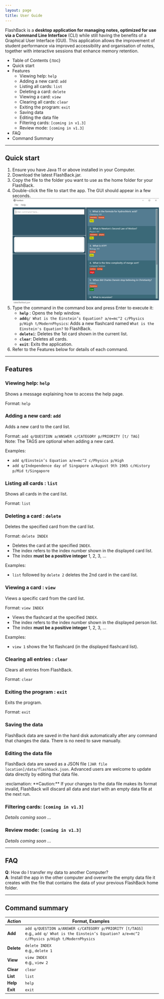 ```yaml
---
layout: page
title: User Guide
---
```



FlashBack is a **desktop application for managing notes, optimized for use via a Command Line Interface** (CLI) while still having the benefits of a Graphical User Interface (GUI). This application allows the improvement of student performance via improved accessibility and organisation of notes, together with interactive sessions that enhance memory retention.
* Table of Contents
{:toc}
* Quick start
*  Features
    * Viewing help: `help`
    * Adding a new card: `add`
    * Listing all cards: `list`
    * Deleting a card: `delete`
    * Viewing a card: `view`
    * Clearing all cards: `clear`
    * Exiting the program: `exit`
    * Saving data
    * Editing the data file
    * Filtering cards: `[coming in v1.3]`
    * Review mode: `[coming in v1.3]`
* FAQ
* Command Summary


--------------------------------------------------------------------------------------------------------------------

## Quick start


1. Ensure you have Java 11 or above installed in your Computer.
1. Download the latest FlashBack.jar.
1. Copy the file to the folder you want to use as the home folder for your FlashBack.
1. Double-click the file to start the app. The GUI should appear in a few seconds.
![GUI](./images/Ui.png)
1. Type the command in the command box and press Enter to execute it:
    * **`help`** : Opens the help window.
    * **`add`**`q/ What is the Einstein’s Equation? a/e=mc^2 c/Physics p/High t/ModernPhysics`: Adds a new flashcard named `What is the Einstein's Equation?` to FlashBack.
    * **`delete`**`1`: Deletes the 1st card shown in the current list.
    * **`clear`**: Deletes all cards. 
    * **`exit`**: Exits the application.
1. Refer to the Features below for details of each command.


--------------------------------------------------------------------------------------------------------------------

## Features

### Viewing help: `help`
Shows a message explaining how to access the help page.

Format: `help`

### Adding a new card: `add`

Adds a new card to the card list.


Format: `add q/QUESTION a/ANSWER c/CATEGORY p/PRIORITY [t/ TAG]` <br />
Note: The TAGS are optional when adding a new card.

Examples:
* `add q/Einstein’s Equation a/e=mc^2 c/Physics p/High`  
* `add q/Independence day of Singapore a/August 9th 1965 c/History p/Mid t/Singapore`


### Listing all cards : `list`

Shows all cards in the card list.

Format: `list`

### Deleting a card : `delete`

Deletes the specified card from the card list.

Format: `delete INDEX`

* Deletes the card at the specified `INDEX`.
* The index refers to the index number shown in the displayed card list.
* The index **must be a positive integer** 1, 2, 3, …​

Examples:
* `list` followed by `delete 2` deletes the 2nd card in the card list.

### Viewing a card : `view`

Views a specific card from the card list.

Format: `view INDEX`

* Views the flashcard at the specified `INDEX`.
* The index refers to the index number shown in the displayed person list.
* The index **must be a positive integer** 1, 2, 3, …​

Examples:
* `view 1` shows the 1st flashcard (in the displayed flashcard list).

### Clearing all entries : `clear`

Clears all entries from FlashBack.

Format: `clear`

### Exiting the program : `exit`

Exits the program.

Format: `exit`

### Saving the data

FlashBack data are saved in the hard disk automatically after any command that changes the data. There is no need to save manually.

### Editing the data file

FlashBack data are saved as a JSON file `[JAR file location]/data/flashback.json`. Advanced users are welcome to update data directly by editing that data file.

<div markdown="span" class="alert alert-warning">:exclamation: **Caution:**
If your changes to the data file makes its format invalid, FlashBack will discard all data and start with an empty data file at the next run.
</div>

### Filtering cards: `[coming in v1.3]`

_Details coming soon ..._

### Review mode: `[coming in v1.3]`

_Details coming soon ..._

--------------------------------------------------------------------------------------------------------------------

## FAQ

**Q**: How do I transfer my data to another Computer?<br>
**A**: Install the app in the other computer and overwrite the empty data file it creates with the file that contains the data of your previous FlashBack home folder.


--------------------------------------------------------------------------------------------------------------------

## Command summary

Action | Format, Examples
--------|------------------
**Add** | `add q/QUESTION a/ANSWER c/CATEGORY p/PRIORITY [t/TAGS]` <br> e.g., `add q/ What is the Einstein’s Equation? a/e=mc^2 c/Physics p/High t/ModernPhysics`
**Delete** | `delete INDEX` <br> e.g., `delete 1`
**View** | `view INDEX` <br> e.g., `view 2`
**Clear** | `clear`
**List** | `list`
**Help** | `help`
**Exit** | `exit`

